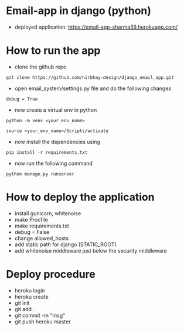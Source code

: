 # Email-app in django (python)

- deployed application: https://email-app-sharma59.herokuapp.com/

# How to run the app

- clone the github repo

```
git clone https://github.com/nirbhay-design/django_email_app.git
```

- open email_system/settings.py file and do the following changes

```
debug = True
```

- now create a virtual env in python

```
python -m venv <your_env_name>
```

```
source <your_env_name>/Scripts/activate
```

- now install the dependencies using

```
pip install -r requirements.txt
```

- now run the following command

```
python manage.py runserver
```

# How to deploy the application

- install gunicorn, whitenoise
- make Procfile
- make requirements.txt
- debug = False
- change allowed_hosts
- add static path for django (STATIC_ROOT)
- add whitenoise middleware just below the security middleware

# Deploy procedure

- heroku login
- heroku create
- git init
- git add .
- git commit -m "msg"
- git push heroku master